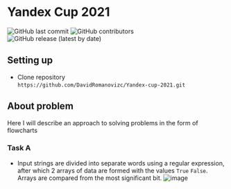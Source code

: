 # Yandex Cup 2021

![GitHub last commit](https://img.shields.io/github/last-commit/DavidRomanovizc/Yandex-cup-2021?style=plastic)
![GitHub contributors](https://img.shields.io/github/contributors/DavidRomanovizc/Yandex-cup-2021?style=plastic)
![GitHub release (latest by date)](https://img.shields.io/github/v/release/DavidRomanovizc/Yandex-cup-2021?style=plastic)

## Setting up
- Clone repository \
```https://github.com/DavidRomanovizc/Yandex-cup-2021.git```

## About problem
Here I will describe an approach to solving problems in the form of flowcharts

### Task A
- Input strings are divided into separate words using a regular expression, after which 2 arrays of data are formed with the values ```True``` ```False```. Arrays are compared from the most significant bit.
![image](https://user-images.githubusercontent.com/72649244/135745192-846e1d80-d90c-4681-b922-40b95084a13c.png)
